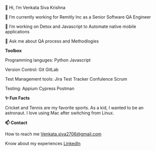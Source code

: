 👋 Hi, I’m Venkata Siva Krishna

👀 I’m currently working for Remitly Inc as a Senior Software QA Engineer

🌱 I’m working on Detox and Javascript to Automate native mobile applications

💬 Ask me about QA process and Methodlogies


**Toolbox**

Programming languges: Python Javascript

Version Control: Git GitLab 

Test Management tools: Jira Test Tracker Confulence Scrum

Testing: Appium Cypress Postman 

**✨ Fun Facts**

Cricket and Tennis are my favorite sports.
As a kid, I wanted to be an astronaut.
I love using Mac after switching from Linux.


**📫 Contact**

How to reach me Venkata.siva2706@gmail.com

Know about my experiences [LinkedIn](https://www.linkedin.com/in/venkata-siva/)


<!---
Venkata-Shiv/Venkata-Shiv is a ✨ special ✨ repository because its `README.md` (this file) appears on your GitHub profile.
You can click the Preview link to take a look at your changes.
--->
